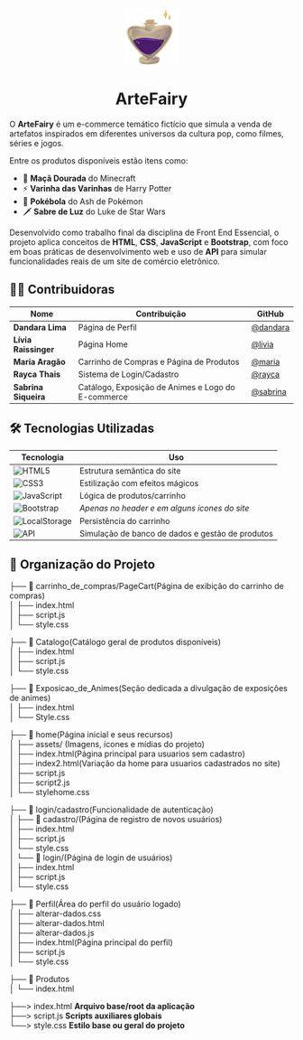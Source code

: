 <p align="center"> <img src="artefairy.png" width="100" height="100" alt="E-commerce ArteFairy-logo"></p>
<h1 align="center">ArteFairy</h1>

O **ArteFairy** é um e-commerce temático fictício que simula a venda de artefatos inspirados em diferentes universos da cultura pop, como filmes, séries e jogos.  

Entre os produtos disponíveis estão itens como:  
- 🍎 **Maçã Dourada** do Minecraft  
- ⚡ **Varinha das Varinhas** de Harry Potter   
- 🔴 **Pokébola** do Ash de Pokémon  
- 🗡️ **Sabre de Luz** do Luke de Star Wars

Desenvolvido como trabalho final da disciplina de Front End Essencial, o projeto aplica conceitos de **HTML**, **CSS**, **JavaScript** e **Bootstrap**, com foco em boas práticas de desenvolvimento web e uso de **API** para simular funcionalidades reais de um site de comércio eletrônico.

## 👩‍💻 **Contribuidoras**

| Nome      | Contribuição | GitHub |
|-----------|--------------|--------|
| **Dandara Lima** | Página de Perfil | [@dandara](https://github.com/dandaralimaf) |
| **Lívia Raissinger**   | Página Home | [@livia](https://github.com/livia9) |
| **Maria Aragão**   | Carrinho de Compras e Página de Produtos | [@maria](https://github.com/Maria-S-Aragao) |
| **Rayca Thais**   | Sistema de Login/Cadastro | [@rayca](https://github.com/raycaThais) |
| **Sabrina Siqueira** | Catálogo, Exposição de Animes e Logo do E-commerce | [@sabrina](https://github.com/Sai-czs) |

## 🛠️ **Tecnologias Utilizadas**  
| **Tecnologia**       | **Uso**                                                                 |
|----------------------|-------------------------------------------------------------------------|
| ![HTML5](https://img.shields.io/badge/HTML5-E34F26?style=for-the-badge&logo=html5&logoColor=white) | Estrutura semântica do site |
| ![CSS3](https://img.shields.io/badge/CSS3-1572B6?style=for-the-badge&logo=css3&logoColor=white) | Estilização com efeitos mágicos |
| ![JavaScript](https://img.shields.io/badge/JavaScript-F7DF1E?style=for-the-badge&logo=javascript&logoColor=black) | Lógica de produtos/carrinho |
| ![Bootstrap](https://img.shields.io/badge/Bootstrap-7952B3?style=for-the-badge&logo=bootstrap&logoColor=white) | *Apenas no header e em alguns icones do site* |
| ![LocalStorage](https://img.shields.io/badge/LocalStorage-FFD700?style=for-the-badge&logo=html5&logoColor=white) | Persistência do carrinho |
| ![API](https://img.shields.io/badge/API-6DB33F?style=for-the-badge&logo=postman&logoColor=white) | Simulação de banco de dados e gestão de produtos |

## 📁 **Organização do Projeto**
    
├── 📁 carrinho_de_compras/PageCart(Página de exibição do carrinho de compras)    
│   ├── index.html  
│   ├── script.js    
│   └── style.css   
        
├── 📁 Catalogo(Catálogo geral de produtos disponíveis)    
│   ├── index.html  
│   ├── script.js    
│   └── style.css    
     
├── 📁 Exposicao_de_Animes(Seção dedicada a divulgação de exposições de animes)   
│   ├── index.html  
│   └── Style.css   

├── 📁 home(Página inicial e seus recursos)   
│   ├── assets/ (Imagens, ícones e mídias do projeto)     
│   ├── index.html(Página principal para usuarios sem cadastro)   
│   ├── index2.html(Variação da home para usuarios cadastrados no site)     
│   ├── script.js    
│   ├── script2.js     
│   └── stylehome.css     
     
├── 📁 login/cadastro(Funcionalidade de autenticação)   
│   ├── 📁 cadastro/(Página de registro de novos usuários)  
│        ├── index.html   
│        ├── script.js     
│        └── style.css    
│   └── 📁 login/(Página de login de usuários)   
│       ├── index.html   
│       ├── script.js     
│       └── style.css    
    
├── 📁 Perfil(Área do perfil do usuário logado)     
│   ├── alterar-dados.css  
│   ├── alterar-dados.html  
│   ├── alterar-dados.js    
│   ├── index.html(Página principal do perfil)      
│   ├── script.js     
│   └── style.css       
    
├── 📁 Produtos  
│   └── index.html   
  
├──> index.html **Arquivo base/root da aplicação**    
├──> script.js **Scripts auxiliares globais**   
└──> style.css **Estilo base ou geral do projeto**  
